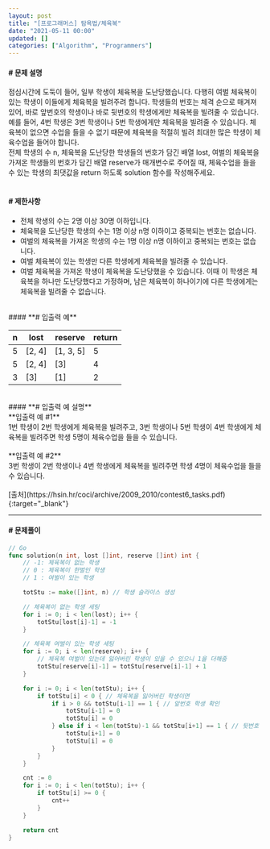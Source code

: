 ```yaml
---
layout: post
title: "[프로그래머스] 탐욕법/체육복"
date: "2021-05-11 00:00"
updated: []
categories: ["Algorithm", "Programmers"]
---
```


#### **# 문제 설명**<br>
점심시간에 도둑이 들어, 일부 학생이 체육복을 도난당했습니다. 다행히 여벌 체육복이 있는 학생이 이들에게 체육복을 빌려주려 합니다. 학생들의 번호는 체격 순으로 매겨져 있어, 바로 앞번호의 학생이나 바로 뒷번호의 학생에게만 체육복을 빌려줄 수 있습니다. 예를 들어, 4번 학생은 3번 학생이나 5번 학생에게만 체육복을 빌려줄 수 있습니다. 체육복이 없으면 수업을 들을 수 없기 때문에 체육복을 적절히 빌려 최대한 많은 학생이 체육수업을 들어야 합니다.<br>
전체 학생의 수 n, 체육복을 도난당한 학생들의 번호가 담긴 배열 lost, 여벌의 체육복을 가져온 학생들의 번호가 담긴 배열 reserve가 매개변수로 주어질 때, 체육수업을 들을 수 있는 학생의 최댓값을 return 하도록 solution 함수를 작성해주세요.<br>
<br>
#### **# 제한사항**<br>
- 전체 학생의 수는 2명 이상 30명 이하입니다.
- 체육복을 도난당한 학생의 수는 1명 이상 n명 이하이고 중복되는 번호는 없습니다.
- 여벌의 체육복을 가져온 학생의 수는 1명 이상 n명 이하이고 중복되는 번호는 없습니다.
- 여벌 체육복이 있는 학생만 다른 학생에게 체육복을 빌려줄 수 있습니다.
- 여벌 체육복을 가져온 학생이 체육복을 도난당했을 수 있습니다. 이때 이 학생은 체육복을 하나만 도난당했다고 가정하며, 남은 체육복이 하나이기에 다른 학생에게는 체육복을 빌려줄 수 없습니다.

<br>
#### **# 입출력 예**

| n | lost | reserve | return |
| --- | --- | --- | --- |
| 5 | \[2, 4\] | \[1, 3, 5\] | 5 |
| 5 | \[2, 4\] | \[3\] | 4 |
| 3 | \[3\] | \[1\] | 2 |

<br>
#### **# 입출력 예 설명**<br>
**입출력 예 #1**<br>
1번 학생이 2번 학생에게 체육복을 빌려주고, 3번 학생이나 5번 학생이 4번 학생에게 체육복을 빌려주면 학생 5명이 체육수업을 들을 수 있습니다.<br>
<br>
**입출력 예 #2**<br>
3번 학생이 2번 학생이나 4번 학생에게 체육복을 빌려주면 학생 4명이 체육수업을 들을 수 있습니다.<br>
<br>
[출처](https://hsin.hr/coci/archive/2009_2010/contest6_tasks.pdf){:target="_blank"}

---

#### **# 문제풀이**
```go
// Go
func solution(n int, lost []int, reserve []int) int {
	// -1: 체육복이 없는 학생
	// 0 : 체육복이 한벌인 학생
	// 1 : 여벌이 있는 학생

	totStu := make([]int, n) // 학생 슬라이스 생성

	// 체육복이 없는 학생 세팅
	for i := 0; i < len(lost); i++ {
		totStu[lost[i]-1] = -1
	}

	// 체육복 여벌이 있는 학생 세팅
	for i := 0; i < len(reserve); i++ {
		// 체육복 여벌이 있는데 잃어버린 학생이 있을 수 있으니 1을 더해줌
		totStu[reserve[i]-1] = totStu[reserve[i]-1] + 1
	}

	for i := 0; i < len(totStu); i++ {
		if totStu[i] < 0 { // 체육복을 잃어버린 학생이면
			if i > 0 && totStu[i-1] == 1 { // 앞번호 학생 확인
				totStu[i-1] = 0
				totStu[i] = 0
			} else if i < len(totStu)-1 && totStu[i+1] == 1 { // 뒷번호 학생 확인
				totStu[i+1] = 0
				totStu[i] = 0
			}
		}
	}

	cnt := 0
	for i := 0; i < len(totStu); i++ {
		if totStu[i] >= 0 {
			cnt++
		}
	}

	return cnt
}
```